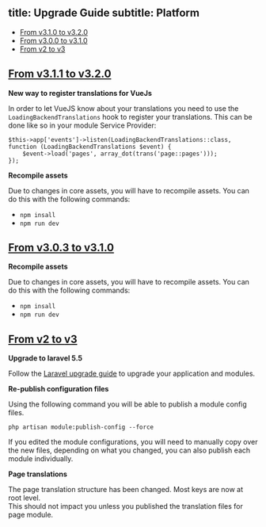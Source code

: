title: Upgrade Guide
subtitle: Platform
-------

- [From v3.1.0 to v3.2.0](#upgrade-3.2)
- [From v3.0.0 to v3.1.0](#upgrade-3.1)
- [From v2 to v3](#upgrade-3.0)


## <a name="upgrade-3.2" class="anchor" href="#upgrade-3.2">From v3.1.1 to **v3.2.0**</a>

**New way to register translations for VueJs**

In order to let VueJS know about your translations you need to use the `LoadingBackendTranslations` hook to register your translations. This can be done like so in your module Service Provider:

```.language-php
$this->app['events']->listen(LoadingBackendTranslations::class, function (LoadingBackendTranslations $event) {
    $event->load('pages', array_dot(trans('page::pages')));
});
```


**Recompile assets**

Due to changes in core assets, you will have to recompile assets. You can do this with the following commands:

- `npm insall`
- `npm run dev`


## <a name="upgrade-3.1" class="anchor" href="#upgrade-3.1">From v3.0.3 to **v3.1.0**</a>

**Recompile assets**

Due to changes in core assets, you will have to recompile assets. You can do this with the following commands:

- `npm insall`
- `npm run dev`


## <a name="upgrade-3" class="anchor" href="#upgrade-3">From v2 to **v3**</a>

**Upgrade to laravel 5.5**

Follow the [Laravel upgrade guide](https://laravel.com/docs/5.5/upgrade#upgrade-5.5.0) to upgrade your application and modules.

**Re-publish configuration files**

Using the following command you will be able to publish a module config files.

``` .language-bash
php artisan module:publish-config --force
```

If you edited the module configurations, you will need to manually copy over the new files, depending on what you changed, you can also publish each module individually.

**Page translations**

The page translation structure has been changed. Most keys are now at root level. <br/>
This should not impact you unless you published the translation files for page module.

